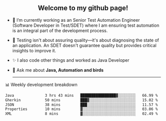 <h2 align="center">Welcome to my github page!</h2>

- 🔭 I’m currently working as an Senior Test Automation Engineer (Software Developer in Test/SDET) where I am ensuring test automation is an integral part of the development process.
- 🎩 Testing isn't about assuring quality—it's about diagnosing the state of an application. An SDET doesn't guarantee quality but provides critical insights to improve it.
- ✨ I also code other things and worked as Java Developer
- 💬 Ask me about **Java, Automation and birds**
  
  -------
  
📊 Weekly development breakdown

<!--START_SECTION:waka-->

```txt
Java              3 hrs 43 mins   ████████████████▓░░░░░░░░   66.99 %
Gherkin           50 mins         ███▓░░░░░░░░░░░░░░░░░░░░░   15.02 %
JSON              38 mins         ███░░░░░░░░░░░░░░░░░░░░░░   11.57 %
Properties        10 mins         ▓░░░░░░░░░░░░░░░░░░░░░░░░   03.06 %
XML               8 mins          ▓░░░░░░░░░░░░░░░░░░░░░░░░   02.49 %
```

<!--END_SECTION:waka-->
